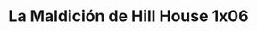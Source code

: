 ---
layout: episodios
title: "La Maldición de Hill House 1x06"
url_serie_padre: 'la-maldicion-de-hill-house/temporada-1'
category: 'series'
capitulo: 'yes'
anio: '2018'
prev: 'capitulo-5'
proximo: 'capitulo-7'
sandbox: allow-same-origin allow-forms
idioma: 'Latino'
reproductor: 'fembed'
calidad: 'Full HD'
reproductores_fembed: ["https://feurl.com/v/80oe633p79j","Latino","https://animekao.xyz/v/8g9zglmryod","Latino","https://feurl.com/v/6mo2pmq-gdv","Latino","https://demariquita.top/v/80z4gu8rk3-jenz","Latino"]
tags:
- Terror
---